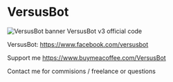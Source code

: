 # VersusBot

![VersusBot banner](https://user-images.githubusercontent.com/37221352/194980685-615852bc-6072-42fd-bcfe-7a47042958d5.png)
VersusBot v3 official code

VersusBot: https://www.facebook.com/versusbot

Support me https://www.buymeacoffee.com/VersusBot


Contact me for commisions / freelance or questions
